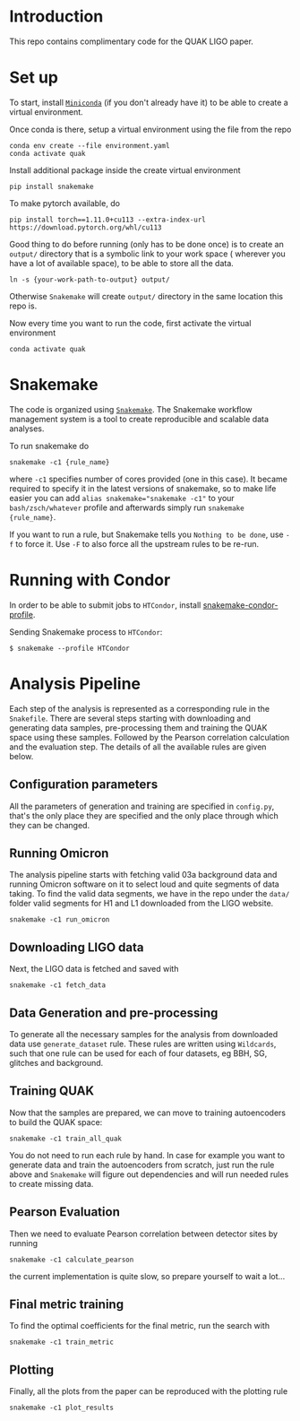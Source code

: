 # Introduction
This repo contains complimentary code for the QUAK LIGO paper.

# Set up
To start, install [`Miniconda`](https://docs.conda.io/en/latest/miniconda.html)
(if you don't already have it) to be able to create a virtual environment.

Once conda is there, setup a virtual environment using the file from the repo
```
conda env create --file environment.yaml
conda activate quak
```

Install additional package inside the create virtual environment
```
pip install snakemake
```

To make pytorch available, do 
```
pip install torch==1.11.0+cu113 --extra-index-url https://download.pytorch.org/whl/cu113
```

Good thing to do before running (only has to be done once) is to create
an `output/` directory that is a symbolic link to your work space (
wherever you have a lot of available space), to be able to store all the data.
```
ln -s {your-work-path-to-output} output/
```
Otherwise `Snakemake` will create `output/` directory in the same location this repo is.

Now every time you want to run the code, first activate the virtual environment
```
conda activate quak
```


# Snakemake
The code is organized using [`Snakemake`](https://snakemake.readthedocs.io/en/stable/).
The Snakemake workflow management system is a tool to create reproducible and scalable data analyses.

To run snakemake do
```
snakemake -c1 {rule_name}
```
where `-c1` specifies number of cores provided (one in this case).
It became required to specify it in the latest versions of snakemake,
so to make life easier you can add
`alias snakemake="snakemake -c1"` to your `bash/zsch/whatever` profile
and afterwards simply run `snakemake {rule_name}`.

If you want to run a rule, but Snakemake tells you `Nothing to be done`, use `-f`
to force it. Use `-F` to also force all the upstream rules to be re-run.

# Running with Condor

In order to be able to submit jobs to `HTCondor`, install [snakemake-condor-profile](https://github.com/msto/snakemake-condor-profile).

Sending Snakemake process to `HTCondor`:
 
    $ snakemake --profile HTCondor

# Analysis Pipeline
Each step of the analysis is represented as a corresponding rule in the `Snakefile`.
There are several steps starting with downloading and generating data samples,
pre-processing them and training the QUAK space using these samples.
Followed by the Pearson correlation calculation and the evaluation step.
The details of all the available rules are given below.
## Configuration parameters
All the parameters of generation and training are specified in `config.py`, that's
the only place they are specified and the only place through which they can be changed.

## Running Omicron
The analysis pipeline starts with fetching valid 03a background data and running Omicron software on it to select loud and quite segments of data taking.
To find the valid data segments, we have in the repo under the `data/` folder valid segments for H1 and L1 downloaded from the LIGO website.
```
snakemake -c1 run_omicron
```

## Downloading LIGO data
Next, the LIGO data is fetched and saved with
```
snakemake -c1 fetch_data
```

## Data Generation and pre-processing
To generate all the necessary samples for the analysis from downloaded data use `generate_dataset` rule.
These rules are written using `Wildcards`, such that one rule can be used for
each of four datasets, eg BBH, SG, glitches and background.

## Training QUAK
Now that the samples are prepared, we can move to training autoencoders to build the QUAK space:
```
snakemake -c1 train_all_quak
```
You do not need to run each rule by hand. In case for example you want to generate data and train the autoencoders
from scratch, just run the rule above and `Snakemake` will figure out dependencies and will run needed rules to create
missing data.

## Pearson Evaluation
Then we need to evaluate Pearson correlation between detector sites by running
```
snakemake -c1 calculate_pearson
```
the current implementation is quite slow, so prepare yourself to wait a lot...

## Final metric training
To find the optimal coefficients for the final metric, run the search with
```
snakemake -c1 train_metric
```

## Plotting
Finally, all the plots from the paper can be reproduced with the plotting rule
```
snakemake -c1 plot_results
```
